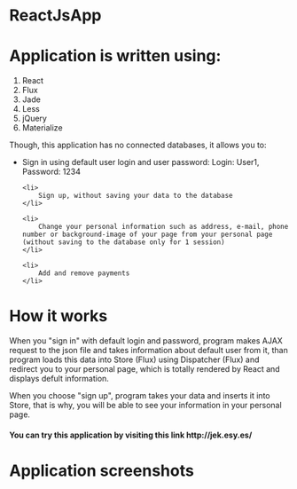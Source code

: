 <h1>ReactJsApp</h1>

<h1>Application is written using:</h1>
<ol>
	<li>React</li>
	<li>Flux</li>
	<li>Jade</li>
	<li>Less</li>
	<li>jQuery</li>
	<li>Materialize</li>
</ol>

<p>
	Though, this application has no connected databases, it allows you to:
</p>
<ul>
	<li>
		Sign in using default user login and user password: Login: User1, Password: 1234
	</li>
	
	<li>
		Sign up, without saving your data to the database 
	</li>

	<li>
		Change your personal information such as address, e-mail, phone number or background-image of your page from your personal page (without saving to the database only for 1 session)	
	</li>

	<li>
		Add and remove payments 
	</li>
</ul>

<h1>How it works</h1>
<p>When you "sign in" with default login and password, program makes AJAX request to the json file and takes information about default user from it, than program loads this data into Store (Flux) using Dispatcher (Flux) and redirect you to your personal page, which is totally rendered by React and displays defult information.</p>
<p>When you choose "sign up", program takes your data and inserts it into Store, that is why, you will be able to see your information in your personal page.</p>

<h4>You can try this application by visiting this link http://jek.esy.es/</h4>

<h1>Application screenshots</h1>
